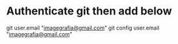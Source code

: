 # Authenticate git then add below

git user.email "imagegrafia@gmail.com"
git config user.email "imagegrafia@gmail.com"